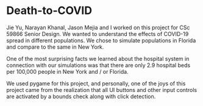 # Death-to-COVID

Jie Yu, Narayan Khanal, Jason Mejia and I worked on this project for CSc 59866 Senior Design. We wanted to understand the effects of COVID-19 spread in different populations. We chose to simulate populations in Florida and compare to the same in New York.

One of the most surprising facts we learned about the hospital system in connection with our simulations was that there are only 2.9 hospital beds per 100,000 people in New York and / or Florida.

We used pygame for this project, and personally, one of the joys of this project came from the realization that all UI buttons and other input controls are activated by a bounds check along with click detection.
